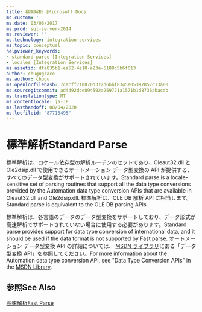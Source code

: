 ```yaml
---
title: 標準解析 |Microsoft Docs
ms.custom: ''
ms.date: 03/06/2017
ms.prod: sql-server-2014
ms.reviewer: ''
ms.technology: integration-services
ms.topic: conceptual
helpviewer_keywords:
- standard parse [Integration Services]
- locales [Integration Services]
ms.assetid: dfe835b1-ea52-4e18-a23a-5188c5b6f013
author: chugugrace
ms.author: chugu
ms.openlocfilehash: 7cacff710870d372d6bbf8345e05397857c13a00
ms.sourcegitcommit: ad4d92dce894592a259721a1571b1d8736abacdb
ms.translationtype: MT
ms.contentlocale: ja-JP
ms.lasthandoff: 08/04/2020
ms.locfileid: "87718495"
---
```

# <a name="standard-parse"></a><span data-ttu-id="f46b9-102">標準解析</span><span class="sxs-lookup"><span data-stu-id="f46b9-102">Standard Parse</span></span>
  <span data-ttu-id="f46b9-103">標準解析は、ロケール依存型の解析ルーチンのセットであり、Oleaut32.dll と Ole2dsip.dll で使用できるオートメーション データ型変換の API が提供する、すべてのデータ型変換がサポートされています。</span><span class="sxs-lookup"><span data-stu-id="f46b9-103">Standard parse is a locale-sensitive set of parsing routines that support all the data type conversions provided by the Automation data type conversion APIs that are available in Oleaut32.dll and Ole2dsip.dll.</span></span> <span data-ttu-id="f46b9-104">標準解析は、OLE DB 解析 API に相当します。</span><span class="sxs-lookup"><span data-stu-id="f46b9-104">Standard parse is equivalent to the OLE DB parsing APIs.</span></span>  
  
 <span data-ttu-id="f46b9-105">標準解析は、各言語のデータのデータ型変換をサポートしており、データ形式が高速解析でサポートされていない場合に使用する必要があります。</span><span class="sxs-lookup"><span data-stu-id="f46b9-105">Standard parse provides support for data type conversion of international data, and it should be used if the data format is not supported by Fast parse.</span></span> <span data-ttu-id="f46b9-106">オートメーション データ型変換 API の詳細については、 [MSDN ライブラリ](https://go.microsoft.com/fwlink/?LinkId=79427)にある「データ型変換 API」を参照してください。</span><span class="sxs-lookup"><span data-stu-id="f46b9-106">For more information about the Automation data type conversion API, see "Data Type Conversion APIs" in the [MSDN Library](https://go.microsoft.com/fwlink/?LinkId=79427).</span></span>  
  
## <a name="see-also"></a><span data-ttu-id="f46b9-107">参照</span><span class="sxs-lookup"><span data-stu-id="f46b9-107">See Also</span></span>  
 [<span data-ttu-id="f46b9-108">高速解析</span><span class="sxs-lookup"><span data-stu-id="f46b9-108">Fast Parse</span></span>](../../2014/integration-services/fast-parse.md)  
  
  
